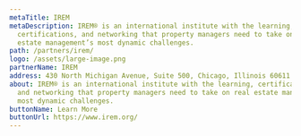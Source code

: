 ```yaml
---
metaTitle: IREM
metaDescription: IREM® is an international institute with the learning,
  certifications, and networking that property managers need to take on real
  estate management’s most dynamic challenges.
path: /partners/irem/
logo: /assets/large-image.png
partnerName: IREM
address: 430 North Michigan Avenue, Suite 500, Chicago, Illinois 60611 US
about: IREM® is an international institute with the learning, certifications,
  and networking that property managers need to take on real estate management’s
  most dynamic challenges.
buttonName: Learn More
buttonUrl: https://www.irem.org/
---
```

